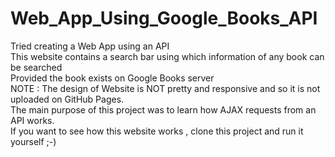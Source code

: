 # Web_App_Using_Google_Books_API<br>
Tried creating a Web App using an API<br>
This website contains a search bar using which information of any book can be searched<br>
Provided the book exists on Google Books server<br>
NOTE : The design of Website is NOT pretty and responsive and so it is not uploaded on GitHub Pages.<br>
The main purpose of this project was to learn how AJAX requests from an API works.<br>
If you want to see how this website works , clone this project and run it yourself ;-)
